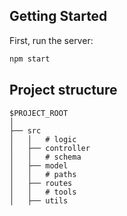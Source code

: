## Getting Started

First, run the server:

```bash
npm start
```

## Project structure

```
$PROJECT_ROOT
│
├── src
│   │   # logic
│   ├── controller
│   │   # schema
│   ├── model
│   │   # paths
│   ├── routes
│   │   # tools
│   ├── utils
```
